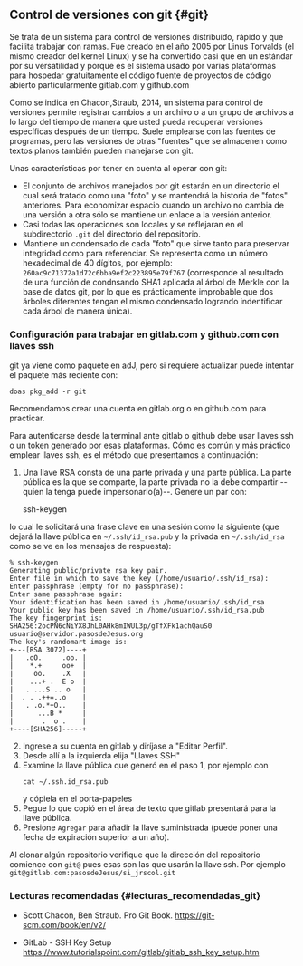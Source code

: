 ## Control de versiones con git {#git}

Se trata de un sistema para control de versiones distribuido, rápido y que
facilita trabajar con ramas. Fue creado en el año 2005 por Linus Torvalds
(el mismo creador del kernel Linux) y se ha convertido casi que en un estándar
por su versatilidad y porque es el sistema usado por varias plataformas para
hospedar gratuitamente el código fuente de proyectos de código abierto
particularmente gitlab.com y github.com


Como se indica en Chacon,Straub, 2014, un sistema para control de versiones
permite registrar cambios a un archivo o a un grupo de archivos a lo largo
del tiempo de manera que usted pueda recuperar versiones específicas después
de un tiempo.   Suele emplearse con las fuentes de programas, pero las
versiones de otras "fuentes" que se almacenen como textos planos también pueden
manejarse con git.

Unas características por tener en cuenta al operar con git:

* El conjunto de archivos manejados por git estarán en un directorio el cual
  será tratado como una "foto" y se mantendrá la historia de "fotos" anteriores.
  Para economizar espacio cuando un archivo no cambia de una versión a otra
  sólo se mantiene un enlace a la versión anterior.
* Casi todas las operaciones son locales y se reflejaran en el subdirectorio
  `.git` del directorio del repositorio.
* Mantiene un condensado de cada "foto" que sirve tanto para preservar
  integridad como para referenciar. Se representa como un número hexadecimal
  de 40 dígitos, por ejemplo: `260ac9c71372a1d72c6bba9ef2c223895e79f767`
  (corresponde al resultado de una función de condnsando SHA1 aplicada
   al árbol de Merkle con la base de datos git, por lo que
   es prácticamente improbable que dos árboles diferentes tengan el mismo
   condensado logrando indentificar cada árbol de manera única).


### Configuración para trabajar en gitlab.com y github.com con llaves ssh

git ya viene como paquete en adJ, pero si requiere actualizar puede intentar
el paquete más reciente con:

    doas pkg_add -r git

Recomendamos crear una cuenta en gitlab.org o en github.com para practicar.

Para autenticarse desde la terminal ante gitlab o github debe usar llaves ssh
o un token generado por esas plataformas.  Cómo es común y más práctico
emplear llaves ssh, es el método que presentamos a continuación:

1. Una llave RSA consta de una parte privada y una parte pública. La parte
   pública es la que se comparte, la parte privada no la debe compartir
   --quien la tenga puede impersonarlo(a)--.  Genere un par con:

     ssh-keygen

  lo cual le solicitará una frase clave en una sesión como la siguiente 
  (que dejará la llave pública en `~/.ssh/id_rsa.pub` y la privada en 
  `~/.ssh/id_rsa` como se ve en los mensajes de respuesta):

  ```
  % ssh-keygen
  Generating public/private rsa key pair.
  Enter file in which to save the key (/home/usuario/.ssh/id_rsa):
  Enter passphrase (empty for no passphrase):
  Enter same passphrase again:
  Your identification has been saved in /home/usuario/.ssh/id_rsa
  Your public key has been saved in /home/usuario/.ssh/id_rsa.pub
  The key fingerprint is:
  SHA256:2ocPN6cNiYX8JhL0AHk8mIWUL3p/gTfXFk1achQauS0
  usuario@servidor.pasosdeJesus.org
  The key's randomart image is:
  +---[RSA 3072]----+
  |   .oO.     .oo. |
  |    *.+     oo+  |
  |     oo.    .X   |
  |    ...+ .  E o  |
  |   . ...S .. o   |
  |  . . .++=..o    |
  |   . .o.*+O..    |
  |      ...B *     |
  |       .  o .    |
  +----[SHA256]-----+
  ```

2. Ingrese a su cuenta en gitlab y diríjase a "Editar Perfil".
3. Desde allí a la izquierda elija "Llaves SSH"
4. Examine la llave pública que generó en el paso 1, por ejemplo con
   ```
   cat ~/.ssh.id_rsa.pub
   ```
   y cópiela en el porta-papeles
5. Pegue lo que copió en el área de texto que gitlab presentará para la llave
   pública.
6. Presione `Agregar`  para añadir la llave suministrada (puede
   poner una fecha de expiración superior a un año).


Al clonar algún repositorio verifique que la dirección del
repositorio comience con `git@` pues esas son las que usarán la llave ssh. 
Por ejemplo
`git@gitlab.com:pasosdeJesus/si_jrscol.git`


### Lecturas recomendadas {#lecturas_recomendadas_git}

* Scott Chacon, Ben Straub. Pro Git Book. https://git-scm.com/book/en/v2/

* GitLab - SSH Key Setup https://www.tutorialspoint.com/gitlab/gitlab_ssh_key_setup.htm
